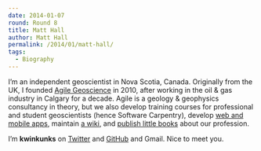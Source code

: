 ```yaml
---
date: 2014-01-07
round: Round 8
title: Matt Hall
author: Matt Hall
permalink: /2014/01/matt-hall/
tags:
  - Biography
---
```

I&#8217;m an independent geoscientist in Nova Scotia, Canada. Originally from the UK, I founded [Agile Geoscience][1] in 2010, after working in the oil & gas industry in Calgary for a decade. Agile is a geology & geophysics consultancy in theory, but we also develop training courses for professional and student geoscientists (hence Software Carpentry), develop [web and mobile apps][2], maintain [a wiki][3], and [publish little books][4] about our profession.

I&#8217;m **kwinkunks** on [Twitter][5] and [GitHub][6] and <a>Gmail</a>. Nice to meet you.

 [1]: http://www.agilegeoscience.com/
 [2]: http://code.agilegeoscience.com/
 [3]: http://subsurfwiki.org/
 [4]: http://www.agilelibre.com/
 [5]: http://twitter.com/kwinkunks
 [6]: https://github.com/kwinkunks
